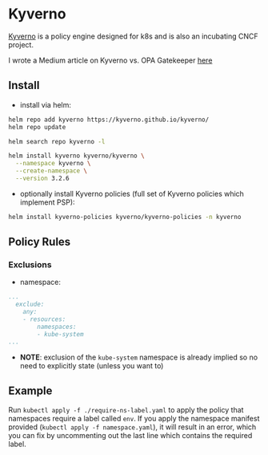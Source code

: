 # Kyverno
[Kyverno](https://kyverno.io/docs/introduction/) is a policy engine designed for k8s and is also an incubating CNCF project.

I wrote a Medium article on Kyverno vs. OPA Gatekeeper [here](https://medium.com/@glen.yu/why-i-prefer-kyverno-over-gatekeeper-for-native-kubernetes-policy-management-35a05bb94964)

## Install
- install via helm:
```sh
helm repo add kyverno https://kyverno.github.io/kyverno/
helm repo update

helm search repo kyverno -l

helm install kyverno kyverno/kyverno \
  --namespace kyverno \
  --create-namespace \
  --version 3.2.6
```

- optionally install Kyverno policies (full set of Kyverno policies which implement PSP):
```sh
helm install kyverno-policies kyverno/kyverno-policies -n kyverno
```

## Policy Rules

### Exclusions
- namespace:
```yaml
...
  exclude:
    any:
    - resources:
        namespaces:
        - kube-system
...
```
- **NOTE**: exclusion of the `kube-system` namespace is already implied so no need to explicitly state (unless you want to)


## Example
Run `kubectl apply -f ./require-ns-label.yaml` to apply the policy that namespaces require a label called `env`.  If you apply the namespace manifest provided (`kubectl apply -f namespace.yaml`), it will result in an error, which you can fix by uncommenting out the last line which contains the required label.
